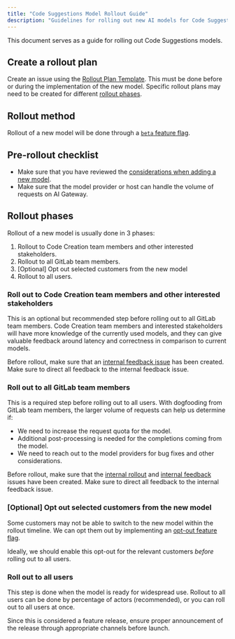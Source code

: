 ```yaml
---
title: "Code Suggestions Model Rollout Guide"
description: "Guidelines for rolling out new AI models for Code Suggestions"
---
```


This document serves as a guide for rolling out Code Suggestions models.

## Create a rollout plan

Create an issue using the [Rollout Plan Template](https://gitlab.com/gitlab-org/gitlab/-/issues/new?issuable_template=Code%20Suggestions%20Model%20Rollout%20Plan).
This must be done before or during the implementation of the new model.
Specific rollout plans may need to be created for different [rollout phases](#rollout-phases).

## Rollout method

Rollout of a new model will be done through a [`beta` feature flag](./implementation_guidelines.md#introduce-behind-a-feature-flag).

## Pre-rollout checklist

- Make sure that you have reviewed the [considerations when adding a new model](implementation_guidelines.md#considerations-when-adding-a-new-model).
- Make sure that the model provider or host can handle the volume of requests on AI Gateway.

## Rollout phases

Rollout of a new model is usually done in 3 phases:

1. Rollout to Code Creation team members and other interested stakeholders.
2. Rollout to all GitLab team members.
3. [Optional] Opt out selected customers from the new model
4. Rollout to all users.

### Roll out to Code Creation team members and other interested stakeholders

This is an optional but recommended step before rolling out to all GitLab team members. Code Creation team members and interested stakeholders will have more knowledge of the currently used models, and they can give valuable feedback around latency and correctness in comparison to current models.

Before rollout, make sure that an [internal feedback issue](https://gitlab.com/gitlab-org/code-creation/code-suggestions-model-evaluation-hub/-/blob/main/.gitlab/issue_templates/internal_feedback_template.md) has been created. Make sure to direct all feedback to the internal feedback issue.

### Roll out to all GitLab team members

This is a required step before rolling out to all users. With dogfooding from GitLab team members, the larger volume of requests can help us determine if:

- We need to increase the request quota for the model.
- Additional post-processing is needed for the completions coming from the model.
- We need to reach out to the model providers for bug fixes and other considerations.

Before rollout, make sure that the
[internal rollout](https://gitlab.com/gitlab-org/code-creation/code-suggestions-model-evaluation-hub/-/blob/main/.gitlab/issue_templates/internal_rollout.md)
and [internal feedback](https://gitlab.com/gitlab-org/code-creation/code-suggestions-model-evaluation-hub/-/blob/main/.gitlab/issue_templates/internal_feedback_template.md)
issues have been created. Make sure to direct all feedback to the internal feedback issue.

### [Optional] Opt out selected customers from the new model

Some customers may not be able to switch to the new model within the rollout timeline. We can opt them out by implementing an [opt-out feature flag](./implementation_guidelines.md#allow-customers-to-opt-out).

Ideally, we should enable this opt-out for the relevant customers _before_ rolling out to all users.

### Roll out to all users

This step is done when the model is ready for widespread use. Rollout to all users can be done by percentage of actors (recommended), or you can roll out to all users at once.

Since this is considered a feature release, ensure proper announcement of the release through appropriate channels before launch.
